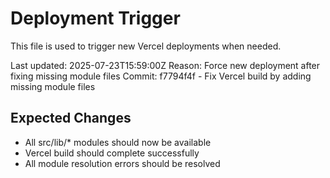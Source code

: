 # Deployment Trigger

This file is used to trigger new Vercel deployments when needed.

Last updated: 2025-07-23T15:59:00Z
Reason: Force new deployment after fixing missing module files
Commit: f7794f4f - Fix Vercel build by adding missing module files

## Expected Changes
- All src/lib/* modules should now be available
- Vercel build should complete successfully
- All module resolution errors should be resolved